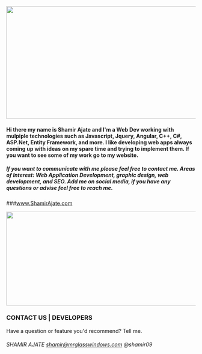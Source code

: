 <img src="http://shamirajate.com/images/shamirajatelogo.jpg" width="800" height="300">

#### Hi there my name is Shamir Ajate and I'm a Web Dev working with mulpiple technologies such as Javascript, Jquery, Angular, C++, C#, ASP.Net, Entity Framework, and more. I like developing web apps always coming up with ideas on my spare time and trying to implement them. If you want to see some of my work go to my website.

##### If you want to communicate with me please feel free to contact me. Areas of Interest: Web Application Development, graphic design, web development, and SEO. Add me on social media, if you have any questions or advise feel free to reach me.

###www.ShamirAjate.com

<img src="http://shamirajate.com/images/WebDesigns.jpg" width="900" height="250">

### CONTACT US    |     DEVELOPERS
Have a question or feature you'd recommend? Tell me.
###### SHAMIR AJATE     shamir@mrglasswindows.com @shamir09
